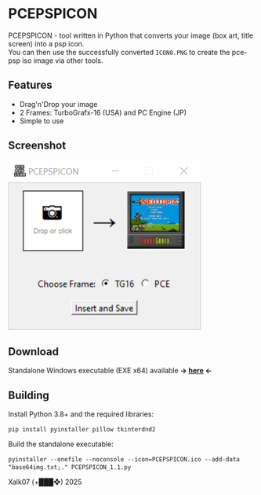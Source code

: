 # PCEPSPICON

PCEPSPICON - tool written in Python that converts your image (box art, title screen) into a psp icon.\
You can then use the successfully converted `ICON0.PNG` to create the pce-psp iso image via other tools.

## Features 

- Drag'n'Drop your image
- 2 Frames: TurboGrafx-16 (USA) and PC Engine (JP)
- Simple to use
 
## Screenshot

![Screenshot](capture_20250812183829727.bmp)


## Download

Standalone Windows executable (EXE x64) available **→ [here](https://github.com/Xalk07/PCEPSPICON/releases) ←**



## Building

Install Python 3.8+ and the required libraries:

```
pip install pyinstaller pillow tkinterdnd2
```
Build the standalone executable:

```
pyinstaller --onefile --noconsole --icon=PCEPSPICON.ico --add-data "base64img.txt;." PCEPSPICON_1.1.py
```

Xalk07 (+███❖) 2025